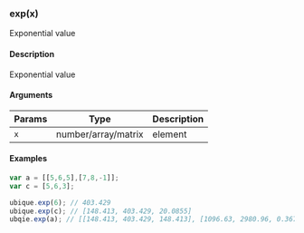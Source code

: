 ### exp(x)

Exponential value


#### Description

Exponential value  



#### Arguments

|Params|Type|Description
|---------|----|-----------
|`x` | number/array/matrix | element


#### Examples

```js
var a = [[5,6,5],[7,8,-1]];
var c = [5,6,3];

ubique.exp(6); // 403.429
ubique.exp(c); // [148.413, 403.429, 20.0855]
ubqie.exp(a); // [[148.413, 403.429, 148.413], [1096.63, 2980.96, 0.367879]]
```

